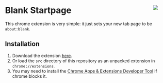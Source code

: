 # Blank Startpage  <img align="right" src="https://raw.github.com/rpbritton/blank-startpage/master/src/img/icon96.png">
This chrome extension is very simple: it just sets your new tab page to be `about:blank`.
## Installation
1. Download the extension [here](https://raw.github.com/rpbritton/blank-startpage/master/blank-startpage.crx).
2. Or load the `src` directory of this repository as an unpacked extension in `chrome://extensions`.
3. You may need to install the [Chrome Apps & Extensions Developer Tool](https://chrome.google.com/webstore/detail/chrome-apps-extensions-de/ohmmkhmmmpcnpikjeljgnaoabkaalbgc) if chrome blocks it.
